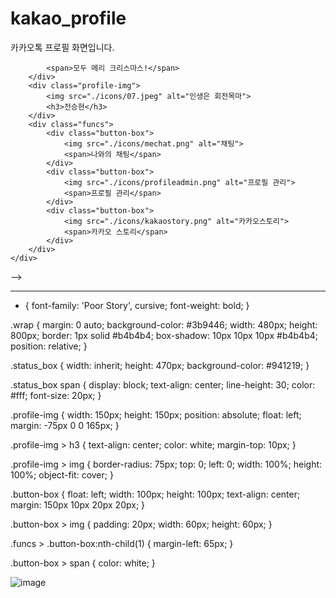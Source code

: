 # kakao_profile
카카오톡 프로필 화면입니다.
<!-- <!DOCTYPE html>
<html lang="en">
<head>
    <meta charset="UTF-8">
    <title>Merry christmas</title>
    <link rel="stylesheet" type="text/css" href = "style.css">
    <link href="https://fonts.googleapis.com/css2?family=Poor+Story&display=swap" rel="stylesheet">
</head>
<body>
    <div class="wrap">
        <div class="status_box">
            <!--        block 형태 쓰는게 better-->
            <span>모두 메리 크리스마스!</span>
        </div>
        <div class="profile-img">
            <img src="./icons/07.jpeg" alt="인생은 회전목마">
            <h3>전승현</h3>
        </div>
        <div class="funcs">
            <div class="button-box">
                <img src="./icons/mechat.png" alt="채팅">
                <span>나와의 채팅</span>
            </div>
            <div class="button-box">
                <img src="./icons/profileadmin.png" alt="프로필 관리">
                <span>프로필 관리</span>
            </div>
            <div class="button-box">
                <img src="./icons/kakaostory.png" alt="카카오스토리">
                <span>카카오 스토리</span>
            </div>
        </div>
    </div>

</body>
</html> -->


--------------------------------------------------------------



* {
    font-family: 'Poor Story', cursive;
    font-weight: bold;
}

.wrap {
    margin: 0 auto;
    background-color: #3b9446;
    width: 480px;
    height: 800px;
    border: 1px solid #b4b4b4;
    box-shadow: 10px 10px 10px #b4b4b4;
    position: relative;
}

.status_box {
    width: inherit;
    height: 470px;
    background-color: #941219;
}

.status_box span {
    display: block;
    text-align: center;
    line-height: 30;
    color: #fff;
    font-size: 20px;
}

.profile-img {
    width: 150px;
    height: 150px;
    position: absolute;
    float: left;
    margin: -75px 0 0 165px;
}

.profile-img > h3 {
    text-align: center;
    color: white;
    margin-top: 10px;
}

.profile-img > img {
    border-radius: 75px;
    top: 0;
    left: 0;
    width: 100%;
    height: 100%;
    object-fit: cover;
}

.button-box {
    float: left;
    width: 100px;
    height: 100px;
    text-align: center;
    margin: 150px 10px 20px 20px;
}

.button-box > img {
    padding: 20px;
    width: 60px;
    height: 60px;
}

.funcs > .button-box:nth-child(1) {
    margin-left: 65px;
}

.button-box > span {
    color: white;
}












![image](https://user-images.githubusercontent.com/79038451/147201380-7f476f8b-f70f-4888-b769-49650f341124.png)

